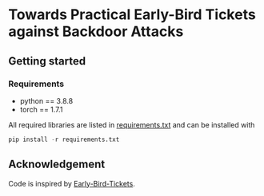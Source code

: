 # Towards Practical Early-Bird Tickets against Backdoor Attacks



## Getting started

### Requirements

- python == 3.8.8
- torch == 1.7.1

All required libraries are listed in [requirements.txt](https://github.com/Anonymous-s-s/supplementary-material/blob/main/requirements.txt) and can be installed with
```python 
pip install -r requirements.txt
```


###




## Acknowledgement
Code is inspired by [Early-Bird-Tickets](https://github.com/RICE-EIC/Early-Bird-Tickets).
